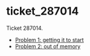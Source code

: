 # ticket_287014

Ticket 287014.

- [Problem 1: getting it to start](problem_1.md)
- [Problem 2: out of memory](problem_2.md)
